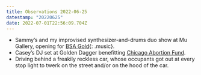 ```yaml
---
title: Observations 2022-06-25
datestamp: "20220625"
date: 2022-07-01T22:56:09.704Z
---
```

- Sammy’s and my improvised synthesizer-and-drums duo show at Mu Gallery, opening for [BSA Gold](https://bsagold.bandcamp.com/){: .music}.
- Casey’s DJ set at Golden Dagger benefitting [Chicago Abortion Fund](https://www.chicagoabortionfund.org).
- Driving behind a freakily reckless car, whose occupants got out at every stop light to twerk on the street and/or on the hood of the car.
